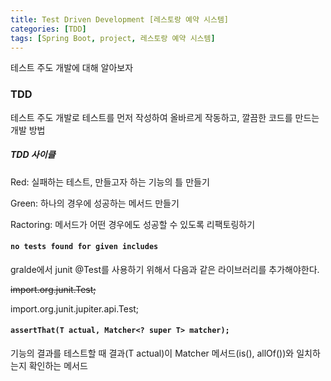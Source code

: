 ```yaml
---
title: Test Driven Development [레스토랑 예약 시스템]
categories: [TDD]
tags: [Spring Boot, project, 레스토랑 예약 시스템]
---
```






테스트 주도 개발에 대해 알아보자

### TDD

테스트 주도 개발로 테스트를 먼저 작성하여 올바르게 작동하고, 깔끔한 코드를 만드는 개발 방법

##### TDD 사이클

Red: 실패하는 테스트, 만들고자 하는 기능의 틀 만들기

Green: 하나의 경우에 성공하는 메서드 만들기

Ractoring: 메서드가 어떤 경우에도 성공할 수 있도록 리팩토링하기



#### ```no tests found for given includes```

gralde에서 junit @Test를 사용하기 위해서 다음과 같은 라이브러리를 추가해야한다. 

~~import.org.junit.Test;~~

import.org.junit.jupiter.api.Test;



#### ```assertThat(T actual, Matcher<? super T> matcher);```

기능의 결과를 테스트할 때 결과(T actual)이 Matcher 메서드(is(), allOf())와 일치하는지 확인하는 메서드